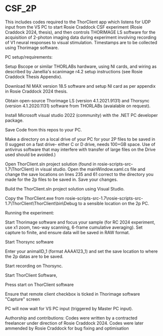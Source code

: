 # CSF_2P
This includes codes required to the ThorClient app which listens for UDP input from the VS PC to start Rosie Craddock CSF experiment (Rosie Craddock 2024, thesis), and then controls THORIMAGE LS software for the acquisition of 2-photon imaging data during experiment involving recording of V1 neural responses to visual stimulation. Timestamps are to be collected using Thorimage software.

PC setup/requirements: 

Setup Bscope or similar THORLABs hardware, using NI cards, and wiring as described by Janellia's scanimage r4.2 setup instructions (see Rosie Craddock Thesis Appendix).

Download NI MAX version 18.5 software and setup NI card as per appendix in Rosie Craddock 2024 thesis.

Obtain open-source Thorimage LS (version 4.1.2021.9131) and Thorsync (version 4.1.2020.1131) software from THORLABs (avaialable on request).

Install Microsoft visual studio 2022 (community) with the .NET PC developer package.

Save Code from this repos to your PC. 

Make a directory on a local drive of your PC for your 2P files to be saved in (I suggest on a fast drive- either C or D drive, needs 100+GB space. Use of antivirus software 
that may interfere with transfer of large files on the Drive used should be avoided.) 

Open ThorClient.sln project solution (found in rosie-scripts-src-1.7\ThorClient) in visual studio. Open the mainWindow.xaml.cs file and change the save locations on lines 235 and 61 correct to the directory you made for the 2p files to be saved in. Save your changes. 

Build the ThorClient.sln project solution using Visual Studio. 

Copy the ThorClient.exe from rosie-scripts-src-1.7\rosie-scripts-src-1.7\ThorClient\ThorClient\bin\Debug to a sensible location on the 2p PC.

Running the experiment: 

Start Thorimage software and focus your sample (for RC 2024 experiment, use x1 zoom, two-way scanning, 6-frame cumulative averaging). Set capture to finite, and ensure data will be saved in RAW format. 

Start Thorsync software 

Enter your animalID_1 (format AAAA123_1) and set the save location to where the 2p datas are to be saved.

Start recording on Thorsync. 

Start ThorClient Software, 

Press start on ThorClient software 

Ensure that remote client checkbox is ticked in Thorimage software "Capture" screen 

PC will now wait for VS PC input (triggered by Master PC input).

Authorship and contributions: 
Codes were written by a contracted freelancer under direction of Rosie Craddock 2024. Codes were later ammended by Rosie Craddock for bug fixing and optimisation

